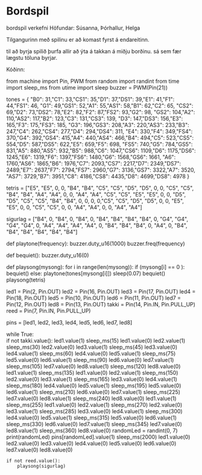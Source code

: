 # Bordspil
bordspil verkefni
Höfundar: Súsanna, Þórhallur, Helga

Tilgangurinn með spilinu er að komast fyrst á endareitinn.

til að byrja spilið þurfa allir að ýta á takkan á miðju borðinu.
sá sem fær lægstu töluna byrjar.

Kóðinn:

from machine import Pin, PWM
from random import randint
from time import sleep_ms
from utime import sleep
buzzer = PWM(Pin(21))

tones = {
"B0": 31,"C1": 33,"CS1": 35,"D1": 37,"DS1": 39,"E1": 41,"F1": 44,"FS1": 46,
"G1": 49,"GS1": 52,"A1": 55,"AS1": 58,"B1": 62,"C2": 65,
"CS2": 69,"D2": 73,"DS2": 78,"E2": 82,"F2": 87,"FS2": 93,"G2": 98,
"GS2": 104,"A2": 110,"AS2": 117,"B2": 123,"C3": 131,"CS3": 139,
"D3": 147,"DS3": 156,"E3": 165,"F3": 175,"FS3": 185,
"G3": 196,"GS3": 208,"A3": 220,"AS3": 233,"B3": 247,"C4": 262,"CS4": 277,"D4": 294,"DS4": 311,
"E4": 330,"F4": 349,"FS4": 370,"G4": 392,"GS4": 415,"A4": 440,"AS4": 466,"B4": 494,"C5": 523,"CS5": 554,"D5": 587,"DS5": 622,"E5": 659,"F5": 698,
"FS5": 740,"G5": 784,"GS5": 831,"A5": 880,"AS5": 932,"B5": 988,"C6": 1047,"CS6": 1109,"D6": 1175,"DS6": 1245,"E6": 1319,"F6": 1397,"FS6": 1480,"G6": 1568,"GS6": 1661,
"A6": 1760,"AS6": 1865,"B6": 1976,"C7": 2093,"CS7": 2217,"D7": 2349,"DS7": 2489,"E7": 2637,"F7": 2794,"FS7": 2960,"G7": 3136,"GS7": 3322,"A7": 3520,
"AS7": 3729,"B7": 3951,"C8": 4186,"CS8": 4435,"D8": 4699,"DS8": 4978
}

tetris = ["E5", "E5", 0, 0, "B4", "B4", "C5", "C5", "D5", "D5", 0, 0, "C5", "C5", "B4", "B4", "A4", "A4", 0, 0, "A4", "A4", "C5", "C5", "E5", "E5", 0, 0, "D5", "D5", "C5", "C5", "B4", "B4", 0, 0, 0, 0,"C5", "C5", "D5", "D5", 0, 0, "E5", "E5", 0, 0, "C5", "C5", 0, 0, "A4", "A4", 0, 0, "A4", "A4"]

sigurlag = ["B4", 0, "B4", 0, "B4", 0, "B4", "B4", "B4", "B4", 0, "G4", "G4", "G4", "G4", 0, "A4", "A4", "A4", "A4", 0, "B4", "B4", "B4", 0, "A4", 0, "B4", "B4", "B4", "B4", "B4", "B4"]

def playtone(frequency):
    buzzer.duty_u16(1000)
    buzzer.freq(frequency)

def bequiet():
    buzzer.duty_u16(0)

def playsong(mysong):
    for i in range(len(mysong)):
        if (mysong[i] == 0 ):
            bequiet()
        else:
            playtone(tones[mysong[i]])
        sleep(0.07)
    bequiet()
playsong(tetris)

led1 = Pin(2, Pin.OUT)
led2 = Pin(16, Pin.OUT)
led3 = Pin(17, Pin.OUT)
led4 = Pin(18, Pin.OUT)
led5 = Pin(10, Pin.OUT)
led6 = Pin(11, Pin.OUT)
led7 = Pin(12, Pin.OUT)
led8 = Pin(13, Pin.OUT)
takki = Pin(14, Pin.IN, Pin.PULL_UP)
reed = Pin(7, Pin.IN, Pin.PULL_UP)

pins = [led1, led2, led3, led4, led5, led6, led7, led8]

while True:  
    if not takki.value():
        led1.value(1)
        sleep_ms(15)
        led1.value(0)
        led2.value(1)
        sleep_ms(30)
        led2.value(0)
        led3.value(1)
        sleep_ms(45)
        led3.value(0)
        led4.value(1)
        sleep_ms(60)
        led4.value(0)
        led5.value(1)
        sleep_ms(75)
        led5.value(0)
        led6.value(1)
        sleep_ms(90)
        led6.value(0)
        led7.value(1)
        sleep_ms(105)
        led7.value(0)
        led8.value(1)
        sleep_ms(120)
        led8.value(0)
        led1.value(1)
        sleep_ms(135)
        led1.value(0)
        led2.value(1)
        sleep_ms(150)
        led2.value(0)
        led3.value(1)
        sleep_ms(165)
        led3.value(0)
        led4.value(1)
        sleep_ms(180)
        led4.value(0)
        led5.value(1)
        sleep_ms(195)
        led5.value(0)
        led6.value(1)
        sleep_ms(210)
        led6.value(0)
        led7.value(1)
        sleep_ms(225)
        led7.value(0)
        led8.value(1)
        sleep_ms(240)
        led8.value(0)
        led1.value(1)
        sleep_ms(255)
        led1.value(0)
        led2.value(1)
        sleep_ms(270)
        led2.value(0)
        led3.value(1)
        sleep_ms(285)
        led3.value(0)
        led4.value(1)
        sleep_ms(300)
        led4.value(0)
        led5.value(1)
        sleep_ms(315)
        led5.value(0)
        led6.value(1)
        sleep_ms(330)
        led6.value(0)
        led7.value(1)
        sleep_ms(345)
        led7.value(0)
        led8.value(1)
        sleep_ms(360)
        led8.value(0)
        randomLed = randint(0, 7)
        print(randomLed)
        pins[randomLed].value(1)
        sleep_ms(2000)
        led1.value(0)
        led2.value(0)
        led3.value(0)
        led4.value(0)
        led5.value(0)
        led6.value(0)
        led7.value(0)
        led8.value(0)
       
    if not reed.value():
        playsong(sigurlag)
